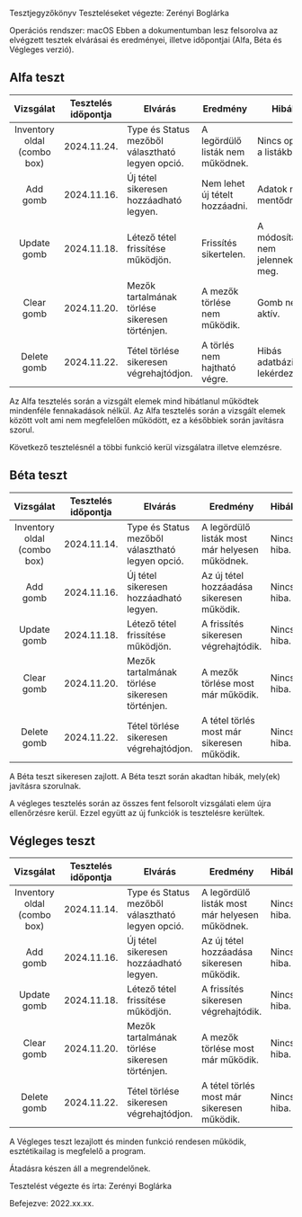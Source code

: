 Tesztjegyzőkönyv
Teszteléseket végezte: Zerényi Boglárka

Operációs rendszer: macOS
Ebben a dokumentumban lesz felsorolva az elvégzett tesztek elvárásai és eredményei, illetve időpontjai (Alfa, Béta és Végleges verzió).

## Alfa teszt

| Vizsgálat | Tesztelés időpontja | Elvárás | Eredmény | Hibák |
| :---: | --- | --- | --- | --- |
| Inventory oldal (combo box) | 2024.11.24. | Type és Status mezőből választható legyen opció. | A legördülő listák nem működnek. | Nincs opció a listákban. |
| Add gomb | 2024.11.16. | Új tétel sikeresen hozzáadható legyen. | Nem lehet új tételt hozzáadni. | Adatok nem mentődnek. |
| Update gomb | 2024.11.18. | Létező tétel frissítése működjön. | Frissítés sikertelen. | A módosítások nem jelennek meg. |
| Clear gomb | 2024.11.20. |Mezők tartalmának törlése sikeresen történjen.| A mezők törlése nem működik. | Gomb nem aktív. |
| Delete gomb | 2024.11.22. | Tétel törlése sikeresen végrehajtódjon. | A törlés nem hajtható végre. | Hibás adatbázis-lekérdezés. |

Az Alfa tesztelés során a vizsgált elemek mind hibátlanul működtek mindenféle fennakadások nélkül.
Az Alfa tesztelés során a vizsgált elemek között volt ami nem megfelelően működött, ez a későbbiek során javításra szorul.

Következő tesztelésnél a többi funkció kerül vizsgálatra illetve elemzésre.
## Béta teszt

| Vizsgálat | Tesztelés időpontja | Elvárás | Eredmény | Hibák |
| :---: | --- | --- | --- | --- |
| Inventory oldal (combo box) | 2024.11.14. | Type és Status mezőből választható legyen opció. | A legördülő listák most már helyesen működnek. | Nincs hiba. |
| Add gomb | 2024.11.16. | Új tétel sikeresen hozzáadható legyen. | Az új tétel hozzáadása sikeresen működik. | Nincs hiba. |
| Update gomb | 2024.11.18. | Létező tétel frissítése működjön. | A frissítés sikeresen végrehajtódik. | Nincs hiba. |
| Clear gomb | 2024.11.20. | Mezők tartalmának törlése sikeresen történjen. | A mezők törlése most már működik. | Nincs hiba. |
| Delete gomb | 2024.11.22. | Tétel törlése sikeresen végrehajtódjon. | A tétel törlés most már sikeresen működik. | Nincs hiba. |

A Béta teszt sikeresen zajlott.
A Béta teszt során akadtan hibák, mely(ek) javításra szorulnak.

A végleges tesztelés során az összes fent felsorolt vizsgálati elem újra ellenőrzésre kerül. Ezzel együtt az új funkciók is tesztelésre kerültek.

## Végleges teszt
| Vizsgálat | Tesztelés időpontja | Elvárás | Eredmény | Hibák |
| :---: | --- | --- | --- | --- |
| Inventory oldal (combo box) | 2024.11.14. | Type és Status mezőből választható legyen opció. | A legördülő listák most már helyesen működnek. | Nincs hiba. |
| Add gomb | 2024.11.16. | Új tétel sikeresen hozzáadható legyen. | Az új tétel hozzáadása sikeresen működik. | Nincs hiba. |
| Update gomb | 2024.11.18. | Létező tétel frissítése működjön. | A frissítés sikeresen végrehajtódik. | Nincs hiba. |
| Clear gomb | 2024.11.20. | Mezők tartalmának törlése sikeresen történjen. | A mezők törlése most már működik. | Nincs hiba. |
| Delete gomb | 2024.11.22. | Tétel törlése sikeresen végrehajtódjon. | A tétel törlés most már sikeresen működik. | Nincs hiba. |


A Végleges teszt lezajlott és minden funkció rendesen működik, esztétikailag is megfelelő a program.

Átadásra készen áll a megrendelőnek.

Tesztelést végezte és írta: Zerényi Boglárka

Befejezve: 2022.xx.xx.
